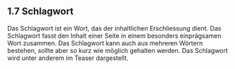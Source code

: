 
<a name="1-7-schlagwort">1.7 Schlagwort</a>
----
Das Schlagwort ist ein Wort, das der inhaltlichen Erschliessung dient. Das Schlagwort fasst den Inhalt einer Seite in einem besonders einprägsamen Wort zusammen. Das Schlagwort kann auch aus mehreren Wörtern bestehen, sollte aber so kurz wie möglich gehalten werden. Das Schlagwort wird unter anderem im Teaser dargestellt.
